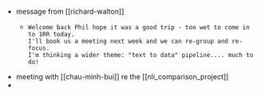 - message from [[richard-walton]]
	- ```
	  Welcome back Phil hope it was a good trip - too wet to come in to 1RR today. 
	  I'll book us a meeting next week and we can re-group and re-focus.
	  I'm thinking a wider theme: "text to data" pipeline.... much to do! 
	  ```
- meeting with [[chau-minh-bui]] re the [[nli_comparison_project]]
-